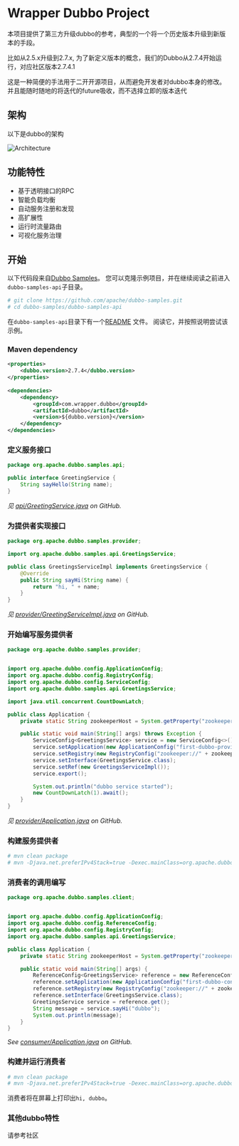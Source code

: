 # Wrapper Dubbo Project

本项目提供了第三方升级dubbo的参考，典型的一个将一个历史版本升级到新版本的手段。

比如从2.5.x升级到2.7.x, 为了新定义版本的概念，我们的Dubbo从2.7.4开始运行，对应社区版本2.7.4.1

这是一种简便的手法用于二开开源项目，从而避免开发者对dubbo本身的修改。并且能随时随地的将迭代的future吸收，而不选择立即的版本迭代

## 架构

以下是dubbo的架构

![Architecture](http://dubbo.apache.org/img/architecture.png)

## 功能特性

* 基于透明接口的RPC
* 智能负载均衡
* 自动服务注册和发现
* 高扩展性
* 运行时流量路由
* 可视化服务治理

## 开始


以下代码段来自[Dubbo Samples](https://github.com/apache/dubbo-samples/tree/master/dubbo-samples-api)。 您可以克隆示例项目，并在继续阅读之前进入`dubbo-samples-api`子目录。

```bash
# git clone https://github.com/apache/dubbo-samples.git
# cd dubbo-samples/dubbo-samples-api
```

在`dubbo-samples-api`目录下有一个[README](https://github.com/apache/dubbo-samples/tree/master/dubbo-samples-api/README.md) 文件。 阅读它，并按照说明尝试该示例。

### Maven dependency

```xml
<properties>
    <dubbo.version>2.7.4</dubbo.version>
</properties>
    
<dependencies>
    <dependency>
        <groupId>com.wrapper.dubbo</groupId>
        <artifactId>dubbo</artifactId>
        <version>${dubbo.version}</version>
    </dependency>
</dependencies>
```

### 定义服务接口

```java
package org.apache.dubbo.samples.api;

public interface GreetingService {
    String sayHello(String name);
}
```

*见 [api/GreetingService.java](https://github.com/apache/dubbo-samples/blob/master/dubbo-samples-api/src/main/java/org/apache/dubbo/samples/api/GreetingsService.java) on GitHub.*

### 为提供者实现接口

```java
package org.apache.dubbo.samples.provider;

import org.apache.dubbo.samples.api.GreetingsService;

public class GreetingsServiceImpl implements GreetingsService {
    @Override
    public String sayHi(String name) {
        return "hi, " + name;
    }
}
```

*见 [provider/GreetingServiceImpl.java](https://github.com/apache/dubbo-samples/blob/master/dubbo-samples-api/src/main/java/org/apache/dubbo/samples/provider/GreetingsServiceImpl.java) on GitHub.*

### 开始编写服务提供者

```java
package org.apache.dubbo.samples.provider;


import org.apache.dubbo.config.ApplicationConfig;
import org.apache.dubbo.config.RegistryConfig;
import org.apache.dubbo.config.ServiceConfig;
import org.apache.dubbo.samples.api.GreetingsService;

import java.util.concurrent.CountDownLatch;

public class Application {
    private static String zookeeperHost = System.getProperty("zookeeper.address", "127.0.0.1");

    public static void main(String[] args) throws Exception {
        ServiceConfig<GreetingsService> service = new ServiceConfig<>();
        service.setApplication(new ApplicationConfig("first-dubbo-provider"));
        service.setRegistry(new RegistryConfig("zookeeper://" + zookeeperHost + ":2181"));
        service.setInterface(GreetingsService.class);
        service.setRef(new GreetingsServiceImpl());
        service.export();

        System.out.println("dubbo service started");
        new CountDownLatch(1).await();
    }
}
```

*见 [provider/Application.java](https://github.com/apache/dubbo-samples/blob/master/dubbo-samples-api/src/main/java/org/apache/dubbo/samples/provider/Application.java) on GitHub.*

### 构建服务提供者

```bash
# mvn clean package
# mvn -Djava.net.preferIPv4Stack=true -Dexec.mainClass=org.apache.dubbo.samples.provider.Application exec:java
```

### 消费者的调用编写

```java
package org.apache.dubbo.samples.client;


import org.apache.dubbo.config.ApplicationConfig;
import org.apache.dubbo.config.ReferenceConfig;
import org.apache.dubbo.config.RegistryConfig;
import org.apache.dubbo.samples.api.GreetingsService;

public class Application {
    private static String zookeeperHost = System.getProperty("zookeeper.address", "127.0.0.1");

    public static void main(String[] args) {
        ReferenceConfig<GreetingsService> reference = new ReferenceConfig<>();
        reference.setApplication(new ApplicationConfig("first-dubbo-consumer"));
        reference.setRegistry(new RegistryConfig("zookeeper://" + zookeeperHost + ":2181"));
        reference.setInterface(GreetingsService.class);
        GreetingsService service = reference.get();
        String message = service.sayHi("dubbo");
        System.out.println(message);
    }
}
```
*See [consumer/Application.java](https://github.com/apache/dubbo-samples/blob/master/dubbo-samples-api/src/main/java/org/apache/dubbo/samples/client/Application.java) on GitHub.*

### 构建并运行消费者

```bash
# mvn clean package
# mvn -Djava.net.preferIPv4Stack=true -Dexec.mainClass=org.apache.dubbo.samples.client.Application exec:java
```

消费者将在屏幕上打印出`hi, dubbo`。

### 其他dubbo特性

请参考社区